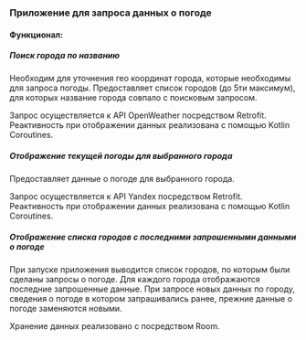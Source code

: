 ### Приложение для запроса данных о погоде

#### Функционал:

##### Поиск города по названию 

Необходим для уточнения гео координат города, которые необходимы для запроса погоды.
Предоставляет список городов (до 5ти максимум), для которых название города совпало с поисковым запросом. 

Запрос осуществляется к API OpenWeather посредством Retrofit.  
Реактивность при отображении данных реализована с помощью Kotlin Coroutines.   

##### Отображение текущей погоды для выбранного города  

Предоставляет данные о погоде для выбранного города. 

Запрос осуществляется к API Yandex посредством Retrofit.  
Реактивность при отображении данных реализована с помощью Kotlin Coroutines.

##### Отображение списка городов с последними запрошенными данными о погоде 

При запуске приложения выводится список городов, по которым были сделаны запросы о погоде. 
Для каждого города отображаются последние запрошенные данные. 
При запросе новых данных по городу, сведения о погоде в котором запрашивались ранее, прежние данные о погоде заменяются новыми. 

Хранение данных реализовано с посредством Room.  

